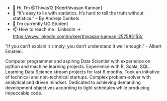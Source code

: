 - 👋 Hi, I’m @Thivas12 [Keerthivasan Kannan]
- 👀  “It’s easy to lie with statistics. It’s hard to tell the truth without statistics.” – By Andrejs Dunkels
- 🌱 I’m currently UG Student
- 📫 How to reach me : LinkedIn -> https://www.linkedin.com/in/keerthivasan-kannan-257585153/

“If you can’t explain it simply, you don’t understand it well enough.” - Albert Einstein.

Computer programmer and aspiring Data Scientist with experience on python and machine learning projects. Experience with R, Scala, SQL. Learning Data Science stream projects for last 6 months. Took an initiative of technical and non-technical startups. Complex problem-solver with analytical and driven mindset. Dedicated to achieving demanding development objectives according to tight schedules while producing impeccable code.
<!---

--->
